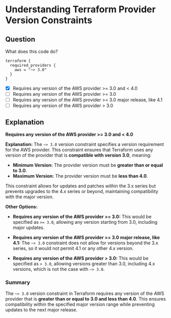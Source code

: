 # Understanding Terraform Provider Version Constraints

## Question

What does this code do?

```hcl
terraform {
  required_providers {
    aws = "~> 3.0"
  }
}
```

- [x] Requires any version of the AWS provider >= 3.0 and < 4.0
- [ ] Requires any version of the AWS provider >= 3.0
- [ ] Requires any version of the AWS provider >= 3.0 major release, like 4.1
- [ ] Requires any version of the AWS provider > 3.0

## Explanation

**Requires any version of the AWS provider >= 3.0 and < 4.0**

**Explanation:** The `~> 3.0` version constraint specifies a version requirement for the AWS provider. This constraint ensures that Terraform uses any version of the provider that is **compatible with version 3.0**, meaning:

- **Minimum Version:** The provider version must be **greater than or equal to 3.0**.
- **Maximum Version:** The provider version must be **less than 4.0**.

This constraint allows for updates and patches within the 3.x series but prevents upgrades to the 4.x series or beyond, maintaining compatibility with the major version.

**Other Options:**

- **Requires any version of the AWS provider >= 3.0:** This would be specified as `>= 3.0`, allowing any version starting from 3.0, including major updates.
  
- **Requires any version of the AWS provider >= 3.0 major release, like 4.1:** The `~> 3.0` constraint does not allow for versions beyond the 3.x series, so it would not permit 4.1 or any other 4.x version.

- **Requires any version of the AWS provider > 3.0:** This would be specified as `> 3.0`, allowing versions greater than 3.0, including 4.x versions, which is not the case with `~> 3.0`.

### Summary

The `~> 3.0` version constraint in Terraform requires any version of the AWS provider that is **greater than or equal to 3.0 and less than 4.0**. This ensures compatibility within the specified major version range while preventing updates to the next major release.

